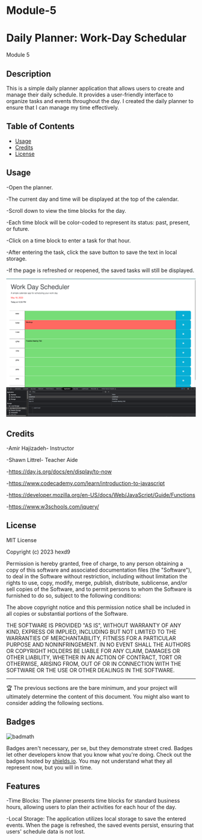 # Module-5

# Daily Planner: Work-Day Schedular

Module 5

## Description

This is a simple daily planner application that allows users to create and manage their daily schedule. It provides a user-friendly interface to organize tasks and events throughout the day. I created the daily planner to ensure that I can manage my time effectively.

## Table of Contents

- [Usage](#usage)
- [Credits](#credits)
- [License](#license)

## Usage

-Open the planner.

-The current day and time will be displayed at the top of the calendar.

-Scroll down to view the time blocks for the day.

-Each time block will be color-coded to represent its status: past, present, or future.

-Click on a time block to enter a task for that hour.

-After entering the task, click the save button to save the text in local storage.

-If the page is refreshed or reopened, the saved tasks will still be displayed.

![Image of Daily Planner- Calendar](./assets/images/dailyplanner.png)

## Credits

-Amir Hajizadeh- Instructor

-Shawn Littrel- Teacher Aide

-https://day.js.org/docs/en/display/to-now

-https://www.codecademy.com/learn/introduction-to-javascript

-https://developer.mozilla.org/en-US/docs/Web/JavaScript/Guide/Functions

-https://www.w3schools.com/jquery/

## License

MIT License

Copyright (c) 2023 hexd9

Permission is hereby granted, free of charge, to any person obtaining a copy of this software and associated documentation files (the "Software"), to deal in the Software without restriction, including without limitation the rights to use, copy, modify, merge, publish, distribute, sublicense, and/or sell copies of the Software, and to permit persons to whom the Software is furnished to do so, subject to the following conditions:

The above copyright notice and this permission notice shall be included in all copies or substantial portions of the Software.

THE SOFTWARE IS PROVIDED "AS IS", WITHOUT WARRANTY OF ANY KIND, EXPRESS OR IMPLIED, INCLUDING BUT NOT LIMITED TO THE WARRANTIES OF MERCHANTABILITY, FITNESS FOR A PARTICULAR PURPOSE AND NONINFRINGEMENT. IN NO EVENT SHALL THE AUTHORS OR COPYRIGHT HOLDERS BE LIABLE FOR ANY CLAIM, DAMAGES OR OTHER LIABILITY, WHETHER IN AN ACTION OF CONTRACT, TORT OR OTHERWISE, ARISING FROM, OUT OF OR IN CONNECTION WITH THE SOFTWARE OR THE USE OR OTHER DEALINGS IN THE SOFTWARE.

---

🏆 The previous sections are the bare minimum, and your project will ultimately determine the content of this document. You might also want to consider adding the following sections.

## Badges

![badmath](https://img.shields.io/badge/module%205-daily%20planner-blue)

Badges aren't necessary, per se, but they demonstrate street cred. Badges let other developers know that you know what you're doing. Check out the badges hosted by [shields.io](https://shields.io/). You may not understand what they all represent now, but you will in time.

## Features

-Time Blocks: The planner presents time blocks for standard business hours, allowing users to plan their activities for each hour of the day.

-Local Storage: The application utilizes local storage to save the entered events. When the page is refreshed, the saved events persist, ensuring that users' schedule data is not lost.
